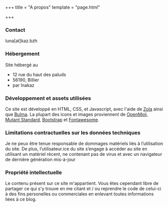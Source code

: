 +++
title = "A propos"
template = "page.html"

+++

### Contact

luna[at]kaz.bzh

### Hébergement

Site hébergé au 
- 12 rue du haut des paluds
- 56190, Billier
- par Inakaz

### Développement et assets utilisées

Ce site est développé en HTML, CSS, et Javascript, avec l'aide de [Zola](https://www.getzola.org/) ainsi que [Bulma](https://bulma.io/). La plupart des icons et images proviennent de [OpenMoji](https://openmoji.org), [Mutant Standard](https://mutant.tech), [Bootstrap](https://icons.getbootstrap.com/ ) et [Fontawesome](https://fontawesome.com/).

### Limitations contractuelles sur les données techniques

Je ne peux être tenue responsable de dommages matériels liés à l’utilisation du site. De plus, l’utilisateur.ice du site s’engage à accéder au site en utilisant un matériel récent, ne contenant pas de virus et avec un navigateur de dernière génération mis-à-jour

### Propriété intellectuelle

Le contenu présent sur ce site m'appartient. Vous êtes cependant libre de partager ce qui s'y trouve en me citant et / ou reprendre le code de celui-ci à des fins personelles ou commerciales en enlevant toutes informations liées à ce blog.